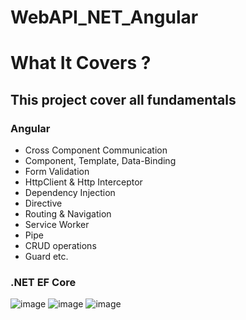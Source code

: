 # WebAPI_NET_Angular

# What It Covers ?
## This project cover all fundamentals 
### Angular 
- Cross Component Communication
- Component, Template, Data-Binding
- Form Validation
- HttpClient & Http Interceptor
- Dependency Injection 
- Directive
- Routing & Navigation
- Service Worker
- Pipe 
- CRUD operations 
- Guard etc.
### .NET EF Core


![image](https://user-images.githubusercontent.com/86012214/194705282-6d63764a-d9b8-4601-b7fc-8441fd4757c6.png)
![image](https://user-images.githubusercontent.com/86012214/194705306-8b8c129a-9761-420c-b989-f062441d4418.png)
![image](https://user-images.githubusercontent.com/86012214/194705320-8b70bfe8-c69e-4848-a5a1-07b94eeb6d84.png)


